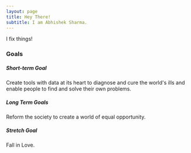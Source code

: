 ```yaml
---
layout: page
title: Hey There!
subtitle: I am Abhishek Sharma.
---
```


I fix things!

### Goals

##### Short-term Goal 
Create tools with data at its heart to diagnose and cure the world's ills and enable people to find and solve their own problems.
##### Long Term Goals
Reform the society to create a world of equal opportunity.
##### Stretch Goal
Fall in Love.



